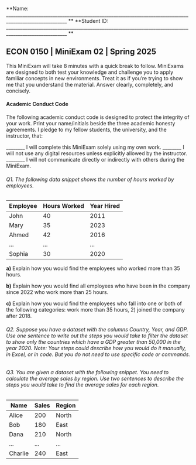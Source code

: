 **Name: ________________________________________________________________________________________________________ **                          **Student ID: ________________________________________________________________________________________________________ **

## ECON 0150 | MiniExam 02 | Spring 2025

This MiniExam will take 8 minutes with a quick break to follow. MiniExams are designed to both test your knowledge and challenge you to apply familiar concepts in new environments. Treat it as if you’re trying to show me that you understand the material. Answer clearly, completely, and concisely. 

#### Academic Conduct Code

The following academic conduct code is designed to protect the integrity of your work. Print your name/initials beside the three academic honesty agreements. I pledge to my fellow students, the university, and the instructor, that:

________ I will complete this MiniExam solely using my own work.
________ I will not use any digital resources unless explicitly allowed by the instructor.
________ I will not communicate directly or indirectly with others during the MiniExam.



































###### Q1. The following data snippet shows the number of hours worked by employees.

| Employee | Hours Worked | Year Hired |
| -------- | ------------ | ---------- |
| John     | 40           | 2011       |
| Mary     | 35           | 2023       |
| Ahmed    | 42           | 2016       |
| ...      | ...          | ...        |
| Sophia   | 30           | 2020       |

**a)** Explain how you would find the employees who worked more than 35 hours.



**b)** Explain how you would find all employees who have been in the company since 2022 who work more than 25 hours.



**c)** Explain how you would find the employees who fall into one or both of the following categories: work more than 35 hours, 2) joined the company after 2018. 



###### Q2. Suppose you have a dataset with the columns Country, Year, and GDP. Use *one* sentence to write out the steps you would take to filter the dataset to show only the countries which have a GDP greater than 50,000 in the year 2020. *Note: Your steps could describe how you would do it manually, in Excel, or in code. But you do not need to use specific code or commands.*



###### Q3. You are given a dataset with the following snippet. You need to calculate the average sales by region. Use *two* sentences to describe the steps you would take to find the average sales for each region.

| Name    | Sales | Region |
| ------- | ----- | ------ |
| Alice   | 200   | North  |
| Bob     | 180   | East   |
| Dana    | 210   | North  |
| ...     | ...   | ...    |
| Charlie | 240   | East   |